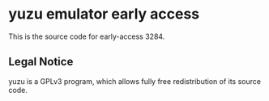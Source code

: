 yuzu emulator early access
=============

This is the source code for early-access 3284.

## Legal Notice

yuzu is a GPLv3 program, which allows fully free redistribution of its source code.